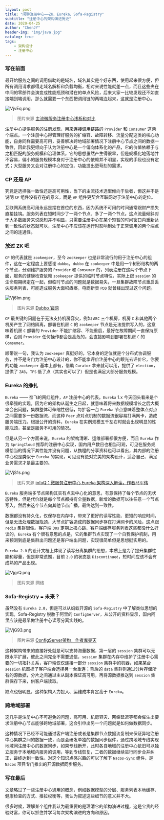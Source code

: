 ```yaml
---
layout: post
title: "闲聊注册中心——ZK、Eureka、Sofa-Registry"
subtitle: "注册中心的架构演进历史"
date: 2020-04-25
author: "ChenJY"
header-img: "img/java.jpg"
catalog: true
tags: 
    - 架构设计
    - 注册中心
---
```


### 写在前面

最开始服务之间的调用借助的是域名，域名其实是个好东西，使用起来很方便，但所有调用请求都得走域名解析和负载均衡，相对来说性能就差一点，而且这些夹在中间的零部件会演变成性能瓶颈和潜在的单点风险，后来大家一比较发现还不如直接端到端调用，那么就需要一个东西把调用链的两端连起来，这就是注册中心。

![VjvEq.png](https://ss.im5i.com/2021/08/17/VjvEq.png)

> 图片来源 [主流微服务注册中心浅析和对比](https://yq.aliyun.com/articles/698930)

注册中心提供服务的注册发现，用来连接调用链路的 `Provider` 和 `Consumer` 这两个端点。一个注册中心得管理好服务的扩缩容、故障转移、流量分配这类的核心功能，自身同样需要高可用，妥善解决跨地域部署情况下注册中心节点之间的数据一致性，因此我更倾向于认为注册中心是一个偏向体系化的产品，它的价值依赖于与之相匹配的服务规模和治理体系，它的思想虽然产生得很早，但是规模化地落地并不容易，偏小的服务规模本身对于注册中心的依赖并不明显，实现的手段也没有定式；大型服务又会对注册中心的定位、功能提出更苛刻的需求。

### CP 还是 AP

究竟是选择强一致性还是高可用性，当下的主流技术选型倾向于后者，但这并不是说明 `CP` 组件没有存在的意义，而是 `AP` 组件更契合互联网对于注册中心的定位。

互联网系统高可用永远是摆在首位的东西，因为系统不可用的时间通常跟财产损失直接挂钩。服务列表在短时间少了一两个节点、多了一两个节点，这点流量倾斜对于大多数服务来说感知并不明显，只需要注册中心在某个短暂的时间窗口内重新达到一致性的状态就可以，注册中心不应该在运行时影响到处于正常调用的两个端点之间的连通性。

### 放过 ZK 吧

`CP` 的代表就是 `zookeeper`，至今 `zookeeper` 也是非常流行的用于注册中心的组件，这在一定程度上要感谢 `dubbo`。`dubbo` 在 `zookeeper` 中是用一个树形结构的两个节点，分别维护服务的 `Provider` 和 `Comsumer` 的，列表注册在这两个节点下面，服务的健康检查依赖 `zookeeper` 提供的临时节点特性，实际上跟 `session` 的生命周期绑定在一起，但临时节点的问题就是数据易失，一旦集群故障节点重启丢失服务列表，可能造成服务大面积瘫痪，电商新贵 `PDD` 就曾经出现过这个问题。

![Vj6Im.png](https://ss.im5i.com/2021/08/17/Vj6Im.png)

> 图片来源 [Dubbo 官网](http://dubbo.apache.org/zh-cn/docs/user/references/registry/zookeeper.html)

`CP` 最关键的问题在于无法支持机房容灾，例如 `ABC` 三个机房，机房 `C` 和其他两个机房产生了网络隔离，部署在机房 `C` 的 `zookeeper` 节点是无法提供写入的，这意味着机房 `C` 部署的 `Provider` 不能扩缩容、不能重启，最好在故障期间一直保持原样，否则 `Provider` 任何操作都会是高危的，会直接影响到部署在机房 `C` 的 `Comsumer`。

顺带说一句，我认为 `zookeeper` 真挺好的，它本身的定位就是个分布式协调服务，并不是专门为注册中心设计的，你不能拿评价注册中心的眼光去评价它，你要的功能 `zookeeper` 基本上都有，借助 `Curator` 拿来就可以用，提供了 `election`，提供了 `ZAB`，`TPS` 低了点（其实也可以了）但是也满足大部分服务规模。

### Eureka 的挣扎

`Eureka` —— 奈飞的网红组件，`AP` 注册中心的代表。`Eureka` 1.x 今天回头看来是个很牵强的实现，因为它的架构从诞生之日起，就意味着将来数据规模增长之后大概率会出问题，集群整体可伸缩性很低，每扩容一台 `Eureka` 节点意味着整体点对点之间需要多一份数据流，而这种 `Peer` 点对点机制的数据流很容易打满网卡，造成服务端压力。根据公开的资料，`Eureka` 在实例规模五千左右时就会出现明显的性能瓶颈，甚至是服务不可用的情况。

但是从另一个方面来说，`Eureka` 的架构清晰、运维部署都很方便，而且 `Eureka` 作为 `SpringCloud` 推荐的注册中心实现，国内用户数目也相当可观，可见在服务规模恰当的情况下其性能并没有问题，从携程的分享资料也可以看出，其内部的注册中心也是类似于 `Eureka` 的实现，可见没有绝对完美的架构设计，适合自己、满足业务需求才是最主要的。

![VjS1s.png](https://ss.im5i.com/2021/08/17/VjS1s.png)

> 图片来源 [infoQ：微服务注册中心 Eureka 架构深入解读，作者马军伟](https://www.infoq.cn/article/jlDJQ*3wtN2PcqTDyokh?from=singlemessage&isappinstalled=0)

`Eureka` 服务端多节点架构其实有点去中心化的意思，有意保持了每个节点的无状态特性，但是代价就是每个节点都持有全量数据，新增的数据可以往任意一个节点写入，然后由这个节点向其他节点广播，最终达到一致性。

数据都没有持久化，仅保存在内存中，带来了更好的读写性能、更短的响应时间，但是无法处理数据瓶颈，大节点扩容造成的数据同步存在打满网卡的风险，这点跟 `redis` 集群很像。客户端 `30s` 定期上报心跳、客户端缓存服务列表这些都没什么好谈的，`Eureka` 有个很有意思的点是，它的集群节点实现了一个自我保护机制，用来预测到底是集群出问题还是客户端出问题，实现很简单但是思想挺实用的。

`Eureka 2.0` 的设计文档上体现了读写分离集群的思想，本质上是为了提升集群性能和容量，但是非常遗憾，目前 `2.0` 的状态是 `Discontinued`，短时间应该不会有成熟的产品出现。

![VjgrQ.png](https://ss.im5i.com/2021/08/17/VjgrQ.png)

> 图片来源 网络

### Sofa-Registry = 未来？

虽然没有 `Eureka 2.0`，但是可以从蚂蚁开源的 `Sofa-Registry` 中了解类似思想的实现，Sofa-Registry 脱胎于阿里的 `ConfigServer`，从公开的资料显示，国内阿里应该是最早做注册中心读写分离实践的。

![VjG93.png](https://ss.im5i.com/2021/08/17/VjG93.png)

> 图片来源 [ConfigServer架构，作者库昊天](https://blog.csdn.net/yangguosb/article/details/80953457)

这种架构带来的直接好处就是可以支持海量数据，第一层的 `session` 集群可以无限水平扩展，彼此之间完全不需要通信，`session` 集群在内存中维护了注册中心需要的一切拓扑关系，客户端仅仅连接一部分 `session` 集群中的机器，如果某台 `session` 机器挂了客户端会选择另一台重连；背后的 `data` 集群则通过分片存储所有的源数据，分片之间通过主从副本保证高可用，再将源数据推送到 `session` 集群保存下来，供客户端读取。

缺点也很明显，这种架构人力投入、运维成本肯定高于 `Eureka`。

### 跨地域部署

这几乎是注册中心不可避免的问题，高可用、机房容灾、网络延迟等都会催生出要求注册中心节点能够跨地域部署，这会引申出另一个问题就是如何做数据同步。

这种情况下已经不可能通过客户端注册或者是集群节点数据流复制来保证异地注册中心集群之间的数据一致，而是会研发单独的数据同步组件，通过跨地域专线实现地域间注册中心的数据同步，如果专线断开，此时各自地域的注册中心依旧可以独立服务于本地域内服务的调用，等到专线恢复，二者的数据继续进行同步合并纠正，最终达到一致性。对这个知识点感兴趣的可以了解下 `Nacos-Sync` 组件，是 `Nacos` 项目专门推出的开源数据同步服务。

### 写在最后

文章略过了一些注册中心通用的概念，例如数据模型的分层、服务列表本地缓存、健康检查的方式、推拉权衡等，我认为叙述这些细节的意义并不大。

很多时候，理解某个组件我认为最重要的是理清它的架构演进过程，这是宝贵的经验财富，你可以抓住并学习每次架构演进的方向和原因。